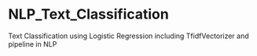 # NLP_Text_Classification
Text Classification using Logistic Regression including TfidfVectorizer and pipeline in NLP
